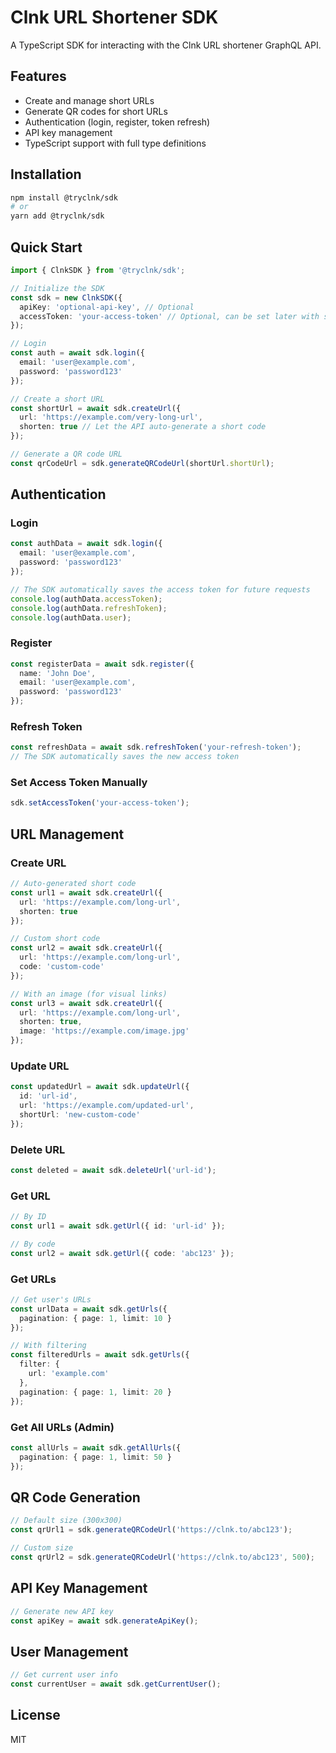 # Clnk URL Shortener SDK

A TypeScript SDK for interacting with the Clnk URL shortener GraphQL API.

## Features

- Create and manage short URLs
- Generate QR codes for short URLs
- Authentication (login, register, token refresh)
- API key management
- TypeScript support with full type definitions

## Installation

```bash
npm install @tryclnk/sdk
# or
yarn add @tryclnk/sdk
```

## Quick Start

```typescript
import { ClnkSDK } from '@tryclnk/sdk';

// Initialize the SDK
const sdk = new ClnkSDK({
  apiKey: 'optional-api-key', // Optional
  accessToken: 'your-access-token' // Optional, can be set later with sdk.setAccessToken()
});

// Login
const auth = await sdk.login({
  email: 'user@example.com',
  password: 'password123'
});

// Create a short URL
const shortUrl = await sdk.createUrl({
  url: 'https://example.com/very-long-url',
  shorten: true // Let the API auto-generate a short code
});

// Generate a QR code URL
const qrCodeUrl = sdk.generateQRCodeUrl(shortUrl.shortUrl);
```

## Authentication

### Login

```typescript
const authData = await sdk.login({
  email: 'user@example.com',
  password: 'password123'
});

// The SDK automatically saves the access token for future requests
console.log(authData.accessToken);
console.log(authData.refreshToken);
console.log(authData.user);
```

### Register

```typescript
const registerData = await sdk.register({
  name: 'John Doe',
  email: 'user@example.com',
  password: 'password123'
});
```

### Refresh Token

```typescript
const refreshData = await sdk.refreshToken('your-refresh-token');
// The SDK automatically saves the new access token
```

### Set Access Token Manually

```typescript
sdk.setAccessToken('your-access-token');
```

## URL Management

### Create URL

```typescript
// Auto-generated short code
const url1 = await sdk.createUrl({
  url: 'https://example.com/long-url',
  shorten: true
});

// Custom short code
const url2 = await sdk.createUrl({
  url: 'https://example.com/long-url',
  code: 'custom-code'
});

// With an image (for visual links)
const url3 = await sdk.createUrl({
  url: 'https://example.com/long-url',
  shorten: true,
  image: 'https://example.com/image.jpg'
});
```

### Update URL

```typescript
const updatedUrl = await sdk.updateUrl({
  id: 'url-id',
  url: 'https://example.com/updated-url',
  shortUrl: 'new-custom-code'
});
```

### Delete URL

```typescript
const deleted = await sdk.deleteUrl('url-id');
```

### Get URL

```typescript
// By ID
const url1 = await sdk.getUrl({ id: 'url-id' });

// By code
const url2 = await sdk.getUrl({ code: 'abc123' });
```

### Get URLs

```typescript
// Get user's URLs
const urlData = await sdk.getUrls({
  pagination: { page: 1, limit: 10 }
});

// With filtering
const filteredUrls = await sdk.getUrls({
  filter: {
    url: 'example.com'
  },
  pagination: { page: 1, limit: 20 }
});
```

### Get All URLs (Admin)

```typescript
const allUrls = await sdk.getAllUrls({
  pagination: { page: 1, limit: 50 }
});
```

## QR Code Generation

```typescript
// Default size (300x300)
const qrUrl1 = sdk.generateQRCodeUrl('https://clnk.to/abc123');

// Custom size
const qrUrl2 = sdk.generateQRCodeUrl('https://clnk.to/abc123', 500);
```

## API Key Management

```typescript
// Generate new API key
const apiKey = await sdk.generateApiKey();
```

## User Management

```typescript
// Get current user info
const currentUser = await sdk.getCurrentUser();
```

## License

MIT
